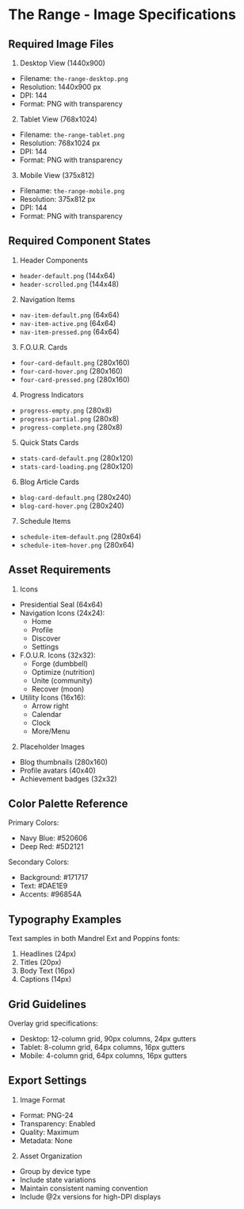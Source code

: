# The Range - Image Specifications

## Required Image Files

1. Desktop View (1440x900)
- Filename: `the-range-desktop.png`
- Resolution: 1440x900 px
- DPI: 144
- Format: PNG with transparency

2. Tablet View (768x1024)
- Filename: `the-range-tablet.png`
- Resolution: 768x1024 px
- DPI: 144
- Format: PNG with transparency

3. Mobile View (375x812)
- Filename: `the-range-mobile.png`
- Resolution: 375x812 px
- DPI: 144
- Format: PNG with transparency

## Required Component States

1. Header Components
- `header-default.png` (144x64)
- `header-scrolled.png` (144x48)

2. Navigation Items
- `nav-item-default.png` (64x64)
- `nav-item-active.png` (64x64)
- `nav-item-pressed.png` (64x64)

3. F.O.U.R. Cards
- `four-card-default.png` (280x160)
- `four-card-hover.png` (280x160)
- `four-card-pressed.png` (280x160)

4. Progress Indicators
- `progress-empty.png` (280x8)
- `progress-partial.png` (280x8)
- `progress-complete.png` (280x8)

5. Quick Stats Cards
- `stats-card-default.png` (280x120)
- `stats-card-loading.png` (280x120)

6. Blog Article Cards
- `blog-card-default.png` (280x240)
- `blog-card-hover.png` (280x240)

7. Schedule Items
- `schedule-item-default.png` (280x64)
- `schedule-item-hover.png` (280x64)

## Asset Requirements

1. Icons
- Presidential Seal (64x64)
- Navigation Icons (24x24):
  - Home
  - Profile
  - Discover
  - Settings
- F.O.U.R. Icons (32x32):
  - Forge (dumbbell)
  - Optimize (nutrition)
  - Unite (community)
  - Recover (moon)
- Utility Icons (16x16):
  - Arrow right
  - Calendar
  - Clock
  - More/Menu

2. Placeholder Images
- Blog thumbnails (280x160)
- Profile avatars (40x40)
- Achievement badges (32x32)

## Color Palette Reference

Primary Colors:
- Navy Blue: #520606
- Deep Red: #5D2121

Secondary Colors:
- Background: #171717
- Text: #DAE1E9
- Accents: #96854A

## Typography Examples

Text samples in both Mandrel Ext and Poppins fonts:
1. Headlines (24px)
2. Titles (20px)
3. Body Text (16px)
4. Captions (14px)

## Grid Guidelines

Overlay grid specifications:
- Desktop: 12-column grid, 90px columns, 24px gutters
- Tablet: 8-column grid, 64px columns, 16px gutters
- Mobile: 4-column grid, 64px columns, 16px gutters

## Export Settings

1. Image Format
- Format: PNG-24
- Transparency: Enabled
- Quality: Maximum
- Metadata: None

2. Asset Organization
- Group by device type
- Include state variations
- Maintain consistent naming convention
- Include @2x versions for high-DPI displays
